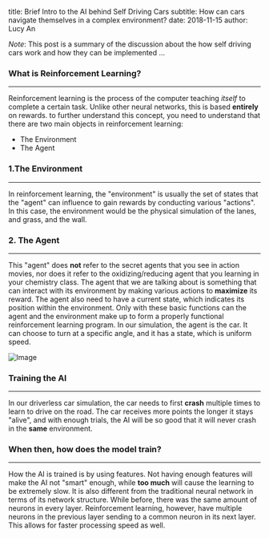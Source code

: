 title: Brief Intro to the AI behind Self Driving Cars
subtitle: How can cars navigate themselves in a complex environment?
date: 2018-11-15
author: Lucy An

_Note_: This post is a summary of the discussion about the
how self driving cars work and how they can be implemented ... 

### What is Reinforcement Learning?
----
Reinforcement learning is the process of the computer teaching _itself_ to complete a certain task.
Unlike other neural networks, this is based **entirely** on rewards.
to further understand this concept, you need to understand that there are two main objects in reinforcement learning:

* The Environment
* The Agent


### 1.The Environment
----

In reinforcement learning, the "environment" is usually the set of states that the "agent" can influence to gain rewards by conducting various "actions". In this case, the environment would be the physical simulation of the lanes, and grass, and the wall.

### 2. The Agent
----

This "agent" does **not** refer to the secret agents that you see in action movies, nor does it refer to the oxidizing/reducing agent that you learning in your chemistry class. The agent that we are talking about is something that can interact with its environment by making various actions to **maximize** its reward. The agent also need to have a current state, which indicates its position within the environment. Only with these basic functions can the agent and the environment make up to form a properly functional reinforcement learning program. In our simulation, the agent is the car. It can choose to turn at a specific angle, and it has a state, which is uniform speed.

![Image](https://www.kdnuggets.com/images/reinforcement-learning-fig1-700.jpg)

### Training the AI
----

In our driverless car simulation, the car needs to first **crash** multiple times to learn to drive on the road. The car receives more points the longer it stays "alive", and with enough trials, the AI will be so good that it will never crash in the **same** environment.

### When then, how does the model train?
----
How the AI is trained is by using features. Not having enough features will make the AI not "smart" enough, while **too much** will cause the learning to be extremely slow. It is also different from the traditional neural network in terms of its network structure. While before, there was the same amount of neurons in every layer. Reinforcement learning, however, have multiple neurons in the previous layer sending to a common neuron in its next layer. This allows for faster processing speed as well.
